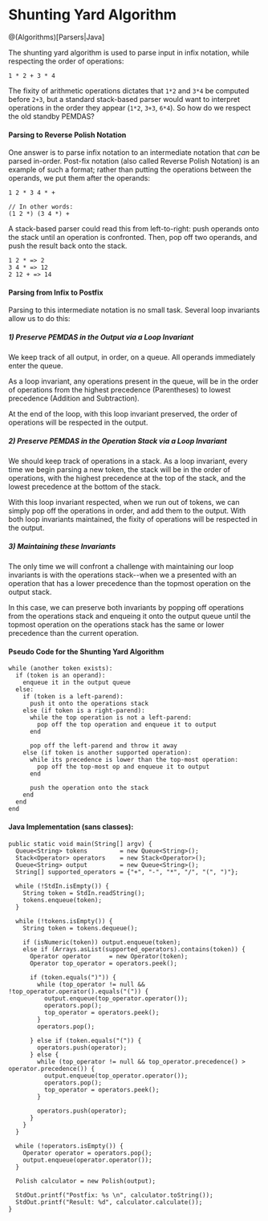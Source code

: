 # Shunting Yard Algorithm

@(Algorithms)[Parsers|Java]

The shunting yard algorithm is used to parse input in infix notation, while respecting the order of operations:

```
1 * 2 + 3 * 4
```

The fixity of arithmetic operations dictates that `1*2` and `3*4` be computed before `2+3`, but a standard stack-based parser would want to interpret operations in the order they appear (`1*2`, `3+3`, `6*4`). So how do we respect the old standby PEMDAS?

#### Parsing to Reverse Polish Notation

One answer is to parse infix notation to an intermediate notation that _can_ be parsed in-order. Post-fix notation (also called Reverse Polish Notation) is an example of such a format; rather than putting the operations between the operands, we put them after the operands:

```
1 2 * 3 4 * +

// In other words:
(1 2 *) (3 4 *) +
```

A stack-based parser could read this from left-to-right: push operands onto the stack until an operation is confronted. Then, pop off two operands, and push the result back onto the stack.

```
1 2 * => 2
3 4 * => 12
2 12 + => 14
```

#### Parsing from Infix to Postfix

Parsing to this intermediate notation is no small task. Several loop invariants allow us to do this:

##### 1) Preserve PEMDAS in the Output via a Loop Invariant
We keep track of all output, in order, on a queue. All operands immediately enter the queue.

As a loop invariant, any operations present in the queue, will be in the order of operations from the highest precedence (Parentheses) to lowest precedence (Addition and Subtraction).

At the end of the loop, with this loop invariant preserved, the order of operations will be respected in the output.

##### 2) Preserve PEMDAS in the Operation Stack via a Loop Invariant
We should keep track of operations in a stack. As a loop invariant, every time we begin parsing a new token, the stack will be in the order of operations, with the highest precedence at the top of the stack, and the lowest precedence at the bottom of the stack.

With this loop invariant respected, when we run out of tokens, we can simply pop off the operations in order, and add them to the output. With both loop invariants maintained, the fixity of operations will be respected in the output.

##### 3) Maintaining these Invariants
The only time we will confront a challenge with maintaining our loop invariants is with the operations stack--when we a presented with an operation that has a lower precedence than the topmost operation on the output stack. 

In this case, we can preserve both invariants by popping off operations from the operations stack and enqueing it onto the output queue until the topmost operation on the operations stack has the same or lower precedence than the current operation. 

#### Pseudo Code for the Shunting Yard Algorithm

```
while (another token exists):
  if (token is an operand):
    enqueue it in the output queue
  else:
    if (token is a left-parend):
      push it onto the operations stack
    else (if token is a right-parend):
      while the top operation is not a left-parend:
        pop off the top operation and enqueue it to output
      end

      pop off the left-parend and throw it away
    else (if token is another supported operation):
      while its precedence is lower than the top-most operation:
        pop off the top-most op and enqueue it to output
      end

      push the operation onto the stack
    end
  end
end
```

#### Java Implementation (sans classes):

```
public static void main(String[] argv) {
  Queue<String> tokens         = new Queue<String>();
  Stack<Operator> operators    = new Stack<Operator>();
  Queue<String> output         = new Queue<String>();
  String[] supported_operators = {"+", "-", "*", "/", "(", ")"};

  while (!StdIn.isEmpty()) {
    String token = StdIn.readString();
    tokens.enqueue(token);
  }

  while (!tokens.isEmpty()) {
    String token = tokens.dequeue();

    if (isNumeric(token)) output.enqueue(token);
    else if (Arrays.asList(supported_operators).contains(token)) {
      Operator operator     = new Operator(token);
      Operator top_operator = operators.peek();

      if (token.equals(")")) {
        while (top_operator != null && !top_operator.operator().equals("(")) {
          output.enqueue(top_operator.operator());
          operators.pop();
          top_operator = operators.peek();
        }
        operators.pop();

      } else if (token.equals("(")) {
        operators.push(operator);
      } else {
        while (top_operator != null && top_operator.precedence() > operator.precedence()) {
          output.enqueue(top_operator.operator());
          operators.pop();
          top_operator = operators.peek();
        }

        operators.push(operator);
      }
    }
  }

  while (!operators.isEmpty()) {
    Operator operator = operators.pop();
    output.enqueue(operator.operator());
  }

  Polish calculator = new Polish(output);

  StdOut.printf("Postfix: %s \n", calculator.toString());
  StdOut.printf("Result: %d", calculator.calculate());
}
```
